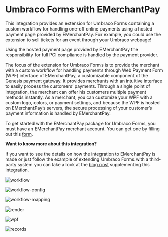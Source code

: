 # Umbraco Forms with EMerchantPay
This integration provides an extension for Umbraco Forms containing a custom workflow for handling one-off online payments using a hosted payment page provided by EMerchantPay. For example, you could use the extension to sell tickets for an event through your Umbraco webpage!

Using the hosted payment page provided by EMerchantPay the responsibility for full PCI compliance is handled by the payment provider.

The focus of the extension for Umbraco Forms is to provide the merchant with a custom workflow for handling payments through Web Payment Form (WPF) interface of EMerchantPay, a customizable component of the Genesis payment gateway. It provides merchants with an intuitive interface to easily process the customers’ payments. Through a single point of integration, the merchant can offer his customers multiple payment methods instantly. As a merchant, you can customize your WPF with a custom logo, colors, or payment settings, and because the WPF is hosted on EMerchantPay’s servers, the secure processing of your customer’s payment information is handled by EMerchantPay.

To get started with the EMerchantPay package for Umbraco Forms, you must have an EMerchantPay merchant account. You can get one by filling out this [form](https://www.EMerchantPay.com/contact-us).

**Want to know more about this integration?**

If you want to see the details on how the integration to EMerchantPay is made or just follow the example of extending Umbraco Forms with a third-party system you can take a look at the [blog post](https://umbraco.com/blog/integrating-umbraco-forms-with-EMerchantPay/) supplementing this integration.

![workflow](https://github.com/umbraco/Umbraco.Forms.Integrations/blob/docs/integrations-readmes/src/Umbraco.Forms.Integrations.Commerce.EMerchantPay/docs/images/workflow.png)

![workflow-config](https://github.com/umbraco/Umbraco.Forms.Integrations/blob/docs/integrations-readmes/src/Umbraco.Forms.Integrations.Commerce.EMerchantPay/docs/images/workflow-config.png)

![workflow-mapping](https://github.com/umbraco/Umbraco.Forms.Integrations/blob/docs/integrations-readmes/src/Umbraco.Forms.Integrations.Commerce.EMerchantPay/docs/images/workflow-mapping.png)

![render](https://github.com/umbraco/Umbraco.Forms.Integrations/blob/docs/integrations-readmes/src/Umbraco.Forms.Integrations.Commerce.EMerchantPay/docs/images/render.png)

![wpf](https://github.com/umbraco/Umbraco.Forms.Integrations/blob/docs/integrations-readmes/src/Umbraco.Forms.Integrations.Commerce.EMerchantPay/docs/images/wpf.png)

![records](https://github.com/umbraco/Umbraco.Forms.Integrations/blob/docs/integrations-readmes/src/Umbraco.Forms.Integrations.Commerce.EMerchantPay/docs/images/records.png)